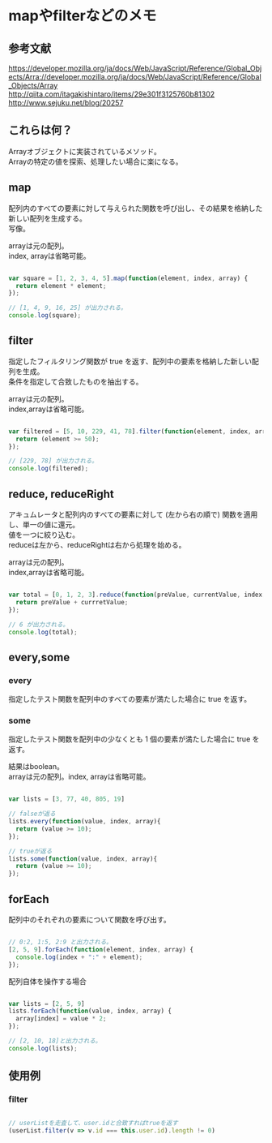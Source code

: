 # mapやfilterなどのメモ
## 参考文献
https://developer.mozilla.org/ja/docs/Web/JavaScript/Reference/Global_Objects/Arra://developer.mozilla.org/ja/docs/Web/JavaScript/Reference/Global_Objects/Array
http://qiita.com/itagakishintaro/items/29e301f3125760b81302
http://www.sejuku.net/blog/20257

## これらは何？
Arrayオブジェクトに実装されているメソッド。  
Arrayの特定の値を探索、処理したい場合に楽になる。  

## map
配列内のすべての要素に対して与えられた関数を呼び出し、その結果を格納した新しい配列を生成する。  
写像。  
  
arrayは元の配列。  
index, arrayは省略可能。  

```javascript

var square = [1, 2, 3, 4, 5].map(function(element, index, array) {
  return element * element;
});

// [1, 4, 9, 16, 25] が出力される。
console.log(square);

```

## filter
指定したフィルタリング関数が true を返す、配列中の要素を格納した新しい配列を生成。  
条件を指定して合致したものを抽出する。  

arrayは元の配列。  
index,arrayは省略可能。  

```javascript

var filtered = [5, 10, 229, 41, 78].filter(function(element, index, array) {
  return (element >= 50);
});

// [229, 78] が出力される。
console.log(filtered);

```

## reduce, reduceRight
アキュムレータと配列内のすべての要素に対して (左から右の順で) 関数を適用し、単一の値に還元。  
値を一つに絞り込む。  
reduceは左から、reduceRightは右から処理を始める。

arrayは元の配列。  
index,arrayは省略可能。  
```javascript

var total = [0, 1, 2, 3].reduce(function(preValue, currentValue, index, array) {
  return preValue + currretValue;
});

// 6 が出力される。
console.log(total);

```

## every,some
### every
指定したテスト関数を配列中のすべての要素が満たした場合に true を返す。  

### some
指定したテスト関数を配列中の少なくとも 1 個の要素が満たした場合に true を返す。  

結果はboolean。  
arrayは元の配列。index, arrayは省略可能。  
```javascript

var lists = [3, 77, 40, 805, 19]

// falseが返る
lists.every(function(value, index, array){
  return (value >= 10);
});

// trueが返る
lists.some(function(value, index, array){
  return (value >= 10);
});


```

## forEach
配列中のそれぞれの要素について関数を呼び出す。  

```javascript

// 0:2, 1:5, 2:9 と出力される。
[2, 5, 9].forEach(function(element, index, array) {
  console.log(index + ":" + element);
});

```

配列自体を操作する場合  
```javascript

var lists = [2, 5, 9]
lists.forEach(function(value, index, array) {
  array[index] = value * 2;
});

// [2, 10, 18]と出力される。
console.log(lists);

```


## 使用例

### filter

```javascript

// userListを走査して、user.idと合致すればtrueを返す
(userList.filter(v => v.id === this.user.id).length != 0)

```
